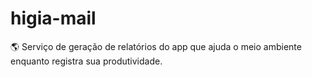 # higia-mail
🌎 Serviço de geração de relatórios do app que ajuda o meio ambiente enquanto registra sua produtividade.
